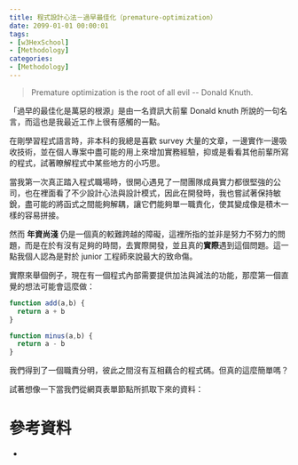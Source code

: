 ```yaml
---
title: 程式設計心法－過早最佳化（premature-optimization）
date: 2099-01-01 00:00:01
tags:
- [w3HexSchool]
- [Methodology]
categories: 
- [Methodology]
---
```


> Premature optimization is the root of all evil -- Donald Knuth.

「過早的最佳化是萬惡的根源」是由一名資訊大前輩 Donald knuth 所說的一句名言，而這也是我最近工作上很有感觸的一點。

在剛學習程式語言時，非本科的我總是喜歡 survey 大量的文章，一邊實作一邊吸收技術，並在個人專案中盡可能的用上來增加實務經驗，抑或是看看其他前輩所寫的程式，試著瞭解程式中某些地方的小巧思。

當我第一次真正踏入程式職場時，很開心遇見了一間團隊成員實力都很堅強的公司，也在裡面看了不少設計心法與設計模式，因此在開發時，我也嘗試著保持敏銳，盡可能的將函式之間能夠解耦，讓它們能夠單一職責化，使其變成像是積木一樣的容易拼接。

然而 **年資尚淺** 仍是一個真的較難跨越的障礙，這裡所指的並非是努力不努力的問題，而是在於有沒有足夠的時間，去實際開發，並且真的**實際**遇到這個問題。這一點我個人認為是對於 junior 工程師來說最大的致命傷。

實際來舉個例子，現在有一個程式內部需要提供加法與減法的功能，那麼第一個直覺的想法可能會這麼做：

```javascript
function add(a,b) {
  return a + b
}

function minus(a,b) {
  return a - b
}
```

我們得到了一個職責分明，彼此之間沒有互相藕合的程式碼。但真的這麼簡單嗎？

試著想像一下當我們從網頁表單節點所抓取下來的資料：



# 參考資料

- []()